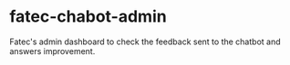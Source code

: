 # fatec-chabot-admin
Fatec's admin dashboard to check the feedback sent to the chatbot and answers improvement. 
